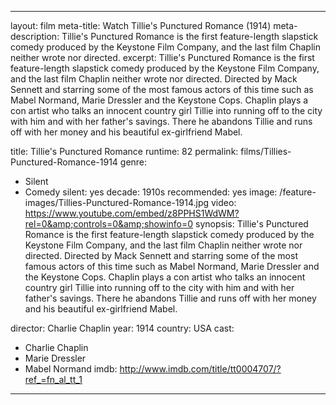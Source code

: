---

layout: film
meta-title: Watch Tillie's Punctured Romance (1914)
meta-description:  Tillie's Punctured Romance is the first feature-length slapstick comedy produced by the Keystone Film Company, and the last film Chaplin neither wrote nor directed.
excerpt: Tillie's Punctured Romance is the first feature-length slapstick comedy produced by the Keystone Film Company, and the last film Chaplin neither wrote nor directed. Directed by Mack Sennett and starring some of the most famous actors of this time such as Mabel Normand, Marie Dressler and the Keystone Cops. Chaplin plays a con artist who talks an innocent country girl Tillie into running off to the city with him and with her father's savings. There he abandons Tillie and runs off with her money and his beautiful ex-girlfriend Mabel.

title: Tillie's Punctured Romance
runtime: 82
permalink: films/Tillies-Punctured-Romance-1914
genre:
- Silent
- Comedy
silent: yes
decade: 1910s
recommended: yes
image: /feature-images/Tillies-Punctured-Romance-1914.jpg
video: https://www.youtube.com/embed/z8PPHS1WdWM?rel=0&amp;controls=0&amp;showinfo=0
synopsis: Tillie's Punctured Romance is the first feature-length slapstick comedy produced by the Keystone Film Company, and the last film Chaplin neither wrote nor directed. Directed by Mack Sennett and starring some of the most famous actors of this time such as Mabel Normand, Marie Dressler and the Keystone Cops. Chaplin plays a con artist who talks an innocent country girl Tillie into running off to the city with him and with her father's savings. There he abandons Tillie and runs off with her money and his beautiful ex-girlfriend Mabel.

director: Charlie Chaplin
year: 1914
country: USA
cast:
- Charlie Chaplin
- Marie Dressler
- Mabel Normand
imdb: http://www.imdb.com/title/tt0004707/?ref_=fn_al_tt_1

---